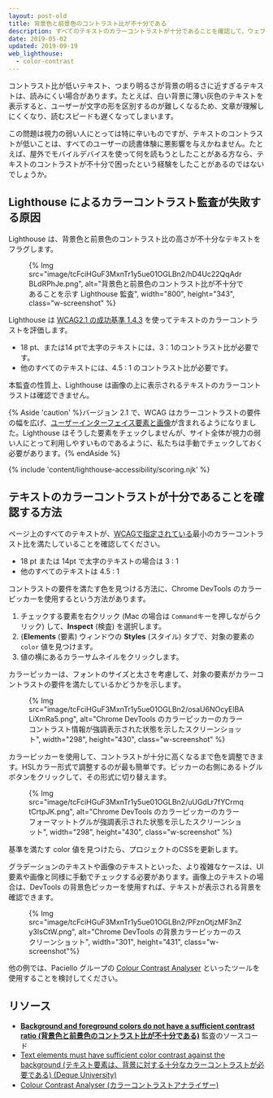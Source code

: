 ```yaml
---
layout: post-old
title: 背景色と前景色のコントラスト比が不十分である
description: すべてのテキストのカラーコントラストが十分であることを確認して、ウェブベースにアクセシビリティを改善する方法について学びます。
date: 2019-05-02
updated: 2019-09-19
web_lighthouse:
  - color-contrast
---
```


コントラスト比が低いテキスト、つまり明るさが背景の明るさに近すぎるテキストは、読みにくい場合があります。たとえば、白い背景に薄い灰色のテキストを表示すると、ユーザーが文字の形を区別するのが難しくなるため、文章が理解しにくくなり、読むスピードも遅くなってしまいます。

この問題は視力の弱い人にとっては特に辛いものですが、テキストのコントラストが低いことは、すべてのユーザーの読書体験に悪影響を与えかねません。たとえば、屋外でモバイルデバイスを使って何を読もうとしたことがある方なら、テキストのコントラストが不十分で困ったという経験をしたことがあるのではないでしょうか。

## Lighthouse によるカラーコントラスト監査が失敗する原因

Lighthouse は、背景色と前景色のコントラスト比の高さが不十分なテキストをフラグします。

<figure class="w-figure">{% Img src="image/tcFciHGuF3MxnTr1y5ue01OGLBn2/hD4Uc22QqAdrBLdRPhJe.png", alt="背景色と前景色のコントラスト比が不十分であることを示す Lighthouse 監査", width="800", height="343", class="w-screenshot" %}</figure>

Lighthouse は <a href="https://www.w3.org/TR/WCAG21/#contrast-minimum" rel="noopener">WCAG2.1 の成功基準 1.4.3</a> を使ってテキストのカラーコントラストを評価します。

- 18 pt、または14 ptで太字のテキストには、3：1のコントラスト比が必要です。
- 他のすべてのテキストには、4.5 : 1 のコントラスト比が必要です。

本監査の性質上、Lighthouse は画像の上に表示されるテキストのカラーコントラストは確認できません。

{% Aside 'caution' %}バージョン 2.1 で、WCAG はカラーコントラストの要件の幅を広げ、[ユーザーインターフェイス要素と画像](https://www.w3.org/TR/WCAG21/#non-text-contrast)が含まれるようになりました。Lighthouse はそうした要素をチェックしませんが、サイト全体が視力の弱い人にとって利用しやすいものであるように、私たちは手動でチェックしておく必要があります。{% endAside %}

{% include 'content/lighthouse-accessibility/scoring.njk' %}

## テキストのカラーコントラストが十分であることを確認する方法

ページ上のすべてのテキストが、<a href="https://www.w3.org/TR/WCAG21/#contrast-minimum" rel="noopener">WCAGで指定されている</a>最小のカラーコントラスト比を満たしていることを確認してください。

- 18 pt または 14pt で太字のテキストの場合は 3 : 1
- 他のすべてのテキストは 4.5 : 1

コントラストの要件を満たす色を見つける方法に、Chrome DevTools のカラーピッカーを使用するという方法があります。

1. チェックする要素を右クリック (Mac の場合は `Command`キーを押しながらクリック) して、**Inspect** (検査) を選択します。
2. {**Elements** (要素) ウィンドウの **Styles** (スタイル) タブで、対象の要素の `color` 値を見つけます。
3. 値の横にあるカラーサムネイルをクリックします。

カラーピッカーは、フォントのサイズと太さを考慮して、対象の要素がカラーコントラストの要件を満たしているかどうかを示します。

<figure class="w-figure">{% Img src="image/tcFciHGuF3MxnTr1y5ue01OGLBn2/osaU6NOcyElBALiXmRa5.png", alt="Chrome DevTools のカラーピッカーのカラーコントラスト情報が強調表示された状態を示したスクリーンショット", width="298", height="430", class="w-screenshot" %}</figure>

カラーピッカーを使用して、コントラストが十分に高くなるまで色を調整できます。HSLカラー形式で調整するのが最も簡単です。ピッカーの右側にあるトグルボタンをクリックして、その形式に切り替えます。

<figure class="w-figure">{% Img src="image/tcFciHGuF3MxnTr1y5ue01OGLBn2/uUGdLr7fYCrmqtCrtpJK.png", alt="Chrome DevTools のカラーピッカーのカラーフォーマットトグルが強調表示された状態を示したスクリーンショット", width="298", height="430", class="w-screenshot" %}</figure>

基準を満たす color 値を見つけたら、プロジェクトのCSSを更新します。

グラデーションのテキストや画像のテキストといった、より複雑なケースは、UI要素や画像と同様に手動でチェックする必要があります。画像上のテキストの場合は、DevTools の背景色ピッカーを使用すれば、テキストが表示される背景を確認できます。

<figure class="w-figure">{% Img src="image/tcFciHGuF3MxnTr1y5ue01OGLBn2/PFznOtjzMF3nZy3IsCtW.png", alt="Chrome DevTools の背景カラーピッカーのスクリーンショット", width="301", height="431", class="w-screenshot"%}</figure>

他の例では、Paciello グループの <a href="https://developer.paciellogroup.com/resources/contrastanalyser" rel="noopener">Colour Contrast Analyser</a> といったツールを使用することを検討してください。

## リソース

- <a href="https://github.com/GoogleChrome/lighthouse/blob/master/lighthouse-core/audits/accessibility/color-contrast.js" rel="noopener"><strong>Background and foreground colors do not have a sufficient contrast ratio (背景色と前景色のコントラスト比が不十分である)</strong></a> 監査のソースコード
- <a href="https://dequeuniversity.com/rules/axe/3.3/color-contrast" rel="noopener">Text elements must have sufficient color contrast against the background (テキスト要素は、背景に対する十分なカラーコントラストが必要である) (Deque University)</a>
- <a href="https://developer.paciellogroup.com/resources/contrastanalyser" rel="noopener">Colour Contrast Analyser (カラーコントラストアナライザー)</a>
